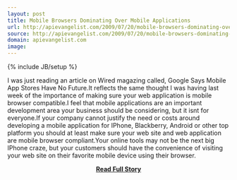 ```yaml
---
layout: post
title: Mobile Browsers Dominating Over Mobile Applications
url: http://apievangelist.com/2009/07/20/mobile-browsers-dominating-over-mobile-applications/
source: http://apievangelist.com/2009/07/20/mobile-browsers-dominating-over-mobile-applications/
domain: apievangelist.com
image: 
---
```

{% include JB/setup %}<p>I was just reading an article on Wired magazing called, Google Says Mobile App Stores Have No Future.It reflects the same thought I was having last week of the importance of making sure your web application is mobile browser compatible.I feel that mobile applications are an important development area your business should be considering, but it isnt for everyone.If your company cannot justify the need or costs around developing a mobile application for IPhone, Blackberry, Android or other top platform you should at least make sure your web site and web application are mobile browser compliant.Your online tools may not be the next big IPhone craze, but your customers should have the convenience of visiting your web site on their favorite mobile device using their browser.</p>
<center><p><a href="http://apievangelist.com/2009/07/20/mobile-browsers-dominating-over-mobile-applications/" style='padding:25px; font-sze:18px; font-weight: bold;'>Read Full Story</a></p></center>
